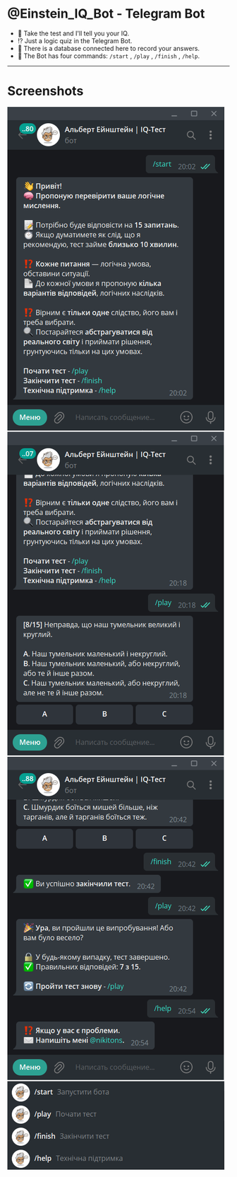 # @Einstein_IQ_Bot - Telegram Bot

- :brain: Take the test and I'll tell you your IQ.
- :interrobang: Just a logic quiz in the Telegram Bot.
- :pencil: There is a database connected here to record your answers.
- :open_file_folder: The Bot has four commands: `/start` , `/play` , `/finish` , `/help`.

---

# Screenshots

![Einstein_IQ_Bot_](https://github.com/nikit0ns/Screenshots/blob/2aaa2fbabc7efb43e8196b673a90f09b29f87797/Einstein_IQ_Bot_Start.png)
![Einstein_IQ_Bot_](https://github.com/nikit0ns/Screenshots/blob/2aaa2fbabc7efb43e8196b673a90f09b29f87797/Einstein_IQ_Bot_Play.png)
![Einstein_IQ_Bot_](https://github.com/nikit0ns/Screenshots/blob/2aaa2fbabc7efb43e8196b673a90f09b29f87797/Einstein_IQ_Bot_Help.png)
![Einstein_IQ_Bot_](https://github.com/nikit0ns/Screenshots/blob/2aaa2fbabc7efb43e8196b673a90f09b29f87797/Einstein_IQ_Bot_Commands.png)
